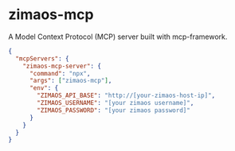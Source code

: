 # zimaos-mcp

A Model Context Protocol (MCP) server built with mcp-framework.

```json
{
  "mcpServers": {
    "zimaos-mcp-server": {
      "command": "npx",
      "args": ["zimaos-mcp"],
      "env": {
        "ZIMAOS_API_BASE": "http://[your-zimaos-host-ip]",
        "ZIMAOS_USERNAME": "[your zimaos username]",
        "ZIMAOS_PASSWORD": "[your zimaos password]"
      }
    }
  }
}
```